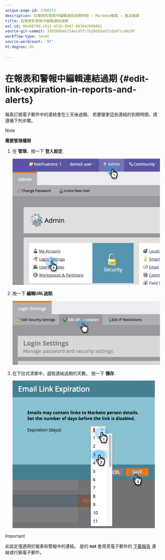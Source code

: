 ```yaml
---
unique-page-id: 2360213
description: 在報表和警報中編輯連結過期時間 — Marketo檔案 — 產品檔案
title: 在報表和警報中編輯連結過期
exl-id: 9be08798-c413-451b-9b67-893042668061
source-git-commit: 349309beb754ecd5fcfb26bbda67cda97cc4b29f
workflow-type: tm+mt
source-wordcount: '97'
ht-degree: 0%

---
```


# 在報表和警報中編輯連結過期 {#edit-link-expiration-in-reports-and-alerts}

報表訂閱電子郵件中的連結會在三天後過期。 若要變更這些連結的到期時間，請遵循下列步驟。

>[!NOTE]
>
>**需要管理權限**

1. 在 **管理**，按一下 **登入設定**.

   ![](assets/image2014-9-24-11-3a33-3a31.png)

1. 按一下 **編輯URL過期**.

   ![](assets/image2014-9-24-11-3a33-3a43.png)

1. 在下拉式清單中，選取連結過期的天數。 按一下 **儲存**.

   ![](assets/emaillinkexpiration.png)

>[!IMPORTANT]
>
>此設定僅適用於報表和警報中的連結。 是的 **not** 套用至電子郵件的 [下載報告](/help/marketo/product-docs/reporting/basic-reporting/report-subscriptions/subscribe-to-a-smart-list.md#email-message) 連結或行銷電子郵件。
